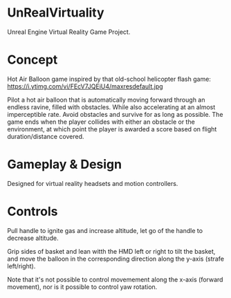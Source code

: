 # UnRealVirtuality

Unreal Engine Virtual Reality Game Project.

# Concept 

Hot Air Balloon game inspired by that old-school helicopter flash game: https://i.ytimg.com/vi/FEcV7JQEiU4/maxresdefault.jpg

Pilot a hot air balloon that is automatically moving forward through an endless ravine, filled with obstacles. While also accelerating at an almost imperceptible rate. 
Avoid obstacles and survive for as long as possible. The game ends when the player collides with either an obstacle or the environment, at which point the player is awarded a score based on flight duration/distance covered. 

# Gameplay & Design

Designed for virtual reality headsets and motion controllers. 

# Controls

Pull handle to ignite gas and increase altitude, let go of the handle to decrease altitude. 

Grip sides of basket and lean witth the HMD left or right to tilt the basket, and move the balloon in the corresponding direction along the y-axis (strafe left/right). 

Note that it's not possible to control movemement along the x-axis (forward movement), nor is it possible to control yaw rotation. 





